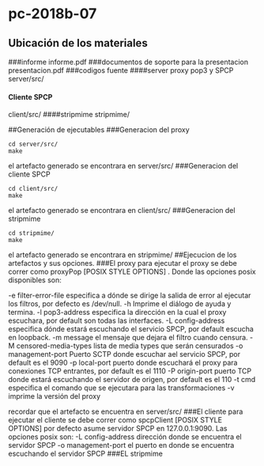 # pc-2018b-07
## Ubicación de los materiales
###informe
informe.pdf 
###documentos de soporte para la presentacion
presentacion.pdf
###codigos fuente
####server proxy pop3 y SPCP
server/src/
#### Cliente SPCP
client/src/
####stripmime
stripmime/

##Generación de ejecutables
###Generacion del proxy
```
cd server/src/
make
```
el artefacto generado se encontrara en server/src/
###Generacion del cliente SPCP
```
cd client/src/
make
```
el artefacto generado se encontrara en client/src/
###Generacion del stripmime
```
cd stripmime/
make
```
el artefacto generado se encontrara en stripmime/
##Ejecucion de los artefactos y sus opciones.
###El proxy
para ejecutar el proxy se debe correr como proxyPop [POSIX STYLE OPTIONS] <origin-server>. Donde las opciones posix disponibles son:

-e filter-error-file      especifica a dónde se dirige la salida de error al ejecutar los filtros, por defecto es /dev/null.
-h                        Imprime el diálogo de ayuda y termina.
-l pop3-address           especifica la dirección en la cual el proxy escuchara, por default son todas las interfaces.
-L config-address         especifica dónde estará escuchando el servicio SPCP, por default escucha en loopback.
-m message                el mensaje que dejara el filtro cuando censura. 
-M censored-media-types   lista de media types que serán censurados
-o management-port        Puerto SCTP donde escuchar ael servicio SPCP, por default es el 9090
-p local-port             puerto donde escuchará el proxy para conexiones TCP entrantes, por default es el 1110
-P origin-port            puerto TCP donde estará escuchando el servidor de origen, por default es el 110
-t cmd                    especifica el comando que se ejecutara para las transformaciones
-v                        imprime la versión del proxy

recordar que el artefacto se encuentra en server/src/
###El cliente
para ejecutar el cliente se debe correr como spcpClient [POSIX STYLE OPTIONS] por defecto asume servidor SPCP en 127.0.0.1:9090. Las opciones posix son:
-L config-address         dirección donde se encuentra el servidor SPCP
-o management-port        el puerto en donde se encuentra escuchando el servidor SPCP
###EL stripmime 

